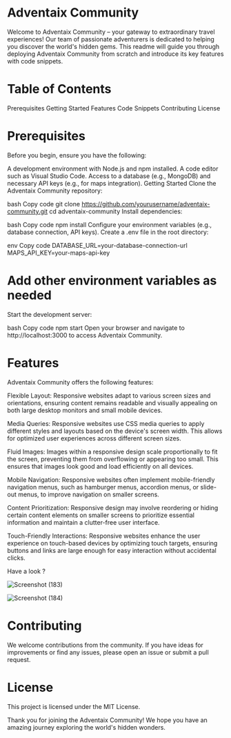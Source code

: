 # Adventaix Community

Welcome to Adventaix Community – your gateway to extraordinary travel experiences! Our team of passionate adventurers is dedicated to helping you discover the world's hidden gems. This readme will guide you through deploying Adventaix Community from scratch and introduce its key features with code snippets.

# Table of Contents
Prerequisites
Getting Started
Features
Code Snippets
Contributing
License
# Prerequisites
Before you begin, ensure you have the following:

A development environment with Node.js and npm installed.
A code editor such as Visual Studio Code.
Access to a database (e.g., MongoDB) and necessary API keys (e.g., for maps integration).
Getting Started
Clone the Adventaix Community repository:

bash
Copy code
git clone https://github.com/yourusername/adventaix-community.git
cd adventaix-community
Install dependencies:

bash
Copy code
npm install
Configure your environment variables (e.g., database connection, API keys). Create a .env file in the root directory:

env
Copy code
DATABASE_URL=your-database-connection-url
MAPS_API_KEY=your-maps-api-key
# Add other environment variables as needed
Start the development server:

bash
Copy code
npm start
Open your browser and navigate to http://localhost:3000 to access Adventaix Community.

# Features
Adventaix Community offers the following features:

Flexible Layout: Responsive websites adapt to various screen sizes and orientations, ensuring content remains readable and visually appealing on both large desktop monitors and small mobile devices.

Media Queries: Responsive websites use CSS media queries to apply different styles and layouts based on the device's screen width. This allows for optimized user experiences across different screen sizes.

Fluid Images: Images within a responsive design scale proportionally to fit the screen, preventing them from overflowing or appearing too small. This ensures that images look good and load efficiently on all devices.

Mobile Navigation: Responsive websites often implement mobile-friendly navigation menus, such as hamburger menus, accordion menus, or slide-out menus, to improve navigation on smaller screens.

Content Prioritization: Responsive design may involve reordering or hiding certain content elements on smaller screens to prioritize essential information and maintain a clutter-free user interface.

Touch-Friendly Interactions: Responsive websites enhance the user experience on touch-based devices by optimizing touch targets, ensuring buttons and links are large enough for easy interaction without accidental clicks.

Have a look ?

![Screenshot (183)](https://github.com/RSN601KRI/Adventaix/assets/106860359/76fe783d-1b74-4c2e-9bd2-92969189314a)


![Screenshot (184)](https://github.com/RSN601KRI/Adventaix/assets/106860359/f1b1ad47-5863-4f4f-947e-490c6482e2e7)


# Contributing
We welcome contributions from the community. If you have ideas for improvements or find any issues, please open an issue or submit a pull request.

# License
This project is licensed under the MIT License.

Thank you for joining the Adventaix Community! We hope you have an amazing journey exploring the world's hidden wonders.
